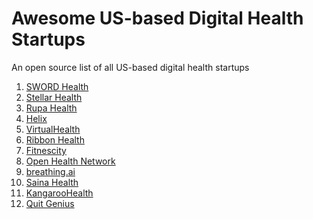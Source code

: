# Awesome US-based Digital Health Startups
An open source list of all US-based digital health startups


1) [SWORD Health](http://www.swordhealth.com)
2) [Stellar Health](https://stellar.health/)
3) [Rupa Health](https://www.rupahealth.com/)
4) [Helix](https://www.helix.com)
5) [VirtualHealth](http://virtualhealth.com)
6) [Ribbon Health](http://www.ribbonhealth.com)
7) [Fitnescity](http://fitnescity.com)
8) [Open Health Network](http://www.openhealth.cc)
9) [breathing.ai](http://www.breathing.ai)
10) [Saina Health](https://www.sainahealth.com)
11) [KangarooHealth](http://www.kangaroohealth.com)
12) [Quit Genius](http://www.quitgenius.com)

